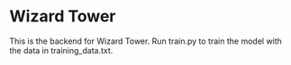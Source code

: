 # Wizard Tower

This is the backend for Wizard Tower.
Run train.py to train the model with the data in training_data.txt.
